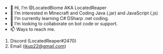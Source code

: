  - 👋 Hi, I’m @LocatedBiome AKA LocatedReaper
 - 👀 I’m interested in Minecraft and Coding Java (.jar) and JavaScript (.js)
 - 🌱 I’m currently learning C# DSharp .net coding.
 - 💞️ I’m looking to collaborate on bot code or support.
 - 📫 Ways to reach me.
  1. Discord (LocatedReaper#2470)
  2. Email (ikup22@gmail.com)
